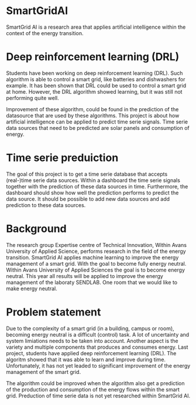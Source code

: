 # SmartGridAI
SmartGrid AI is a research area that applies artificial intelligence within the context of the energy transition.

# Deep reinforcement learning (DRL)
 Students have been working on deep reinforcement learning (DRL). Such algorithm is able to control a smart grid, like batteries and dishwashers for example. It has been shown that DRL could be used to control a smart grid at home. However, the DRL algorithm showed learning, but it was still not performing quite well.

Improvement of these algorithm, could be found in the prediction of the datasource that are used by these algorithms. This project is about how artificial intelligence can be applied to predict time serie signals. Time serie data sources that need to be predicted are solar panels and consumption of energy.

# Time serie preduiction
The goal of this project is to get a time serie database that accepts (real-)time serie data sources. Within a dashboard the time serie signals together with the prediction of these data sources in time. Furthermore, the dashboard should show how well the prediction performs to predict the data source. It should be possible to add new data sources and add prediction to these data sources.

# Background
The research group Expertise centre of Technical Innovation, Within Avans University of Applied Science, performs research in the field of the energy transition. SmartGrid AI applies machine learning to improve the energy management of a smart grid. With the goal to become fully energy neutral. Within Avans University of Applied Sciences the goal is to become energy neutral. This year all results will be applied to improve the energy management of the laboraty SENDLAB. One room that we would like to make energy neutral.

# Problem statement
Due to the complexity of a smart grid (in a building, campus or room), becoming energy neutral is a difficult (control) task. A lot of uncertainty and system limiations needs to be taken into account. Another aspect is the variety and multiple components that produces and consumes energy. Last project, students have applied deep reinforcement learning (DRL). The algoritm showed that it was able to learn and improve during time. Unfortunately, it has not yet leaded to significant improvement of the energy management of the smart grid.

The algorithm could be improved when the algorithm also get a prediction of the production and consumption of the energy flows within the smart grid. Preduction of time serie data is not yet researched within SmartGrid AI.

